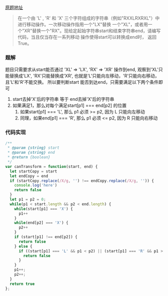 [原题地址](https://leetcode-cn.com/problems/swap-adjacent-in-lr-string/)

> 在一个由 'L' , 'R' 和 'X' 三个字符组成的字符串（例如"RXXLRXRXL"）中进行移动操作。一次移动操作指用一个"LX"替换 一个"XL"，或者用一个"XR"替换一个"RX"。现给定起始字符串start和结束字符串end，请编写代码，当且仅当存在一系列移动 操作使得start可以转换成end时， 返回True。

### 题解
题目只需要求从start能否通过 'XL' => 'LX', 'RX' => 'XR' 操作到end, 观察到'XL'只能替换成'LX', 'RX'只能替换成'XR', 也就是'L'只能向左移动，'R'只能向右移动，且'L'和'R'不能交换。
所以要判断start 能否到达end，只需要满足以下两个条件即可
1. start去掉'X'后的字符串 等于 end去掉'X'后的字符串
2. 如果满足1，那么对每个满足start[p1] === end[p2] 的位置
   1. 如果start[p1] === 'L', 那么 p1 必须 >= p2, 因为 L 只能向左移动
   2. 同理，如果end[p1] === 'R', 那么 p1 必须 <= p2, 因为 R 只能向右移动

### 代码实现
```js
/**
 * @param {string} start
 * @param {string} end
 * @return {boolean}
 */
var canTransform = function(start, end) {
  let startCopy = start
  let endCopy = end
  if (startCopy.replace(/X/g, '') !== endCopy.replace(/X/g, '')) {
    console.log('here')
    return false
  }
  let p1 = p2 = 0;
  while(p1 < start.length && p2 < end.length) {
    while(start[p1] === 'X') {
      p1++
    }
    while(end[p2] === 'X') {
      p2++
    }
    if (start[p1] !== end[p2]) {
      return false
    } else {
      if ((start[p1] === 'L' && p1 < p2) || (start[p1] === 'R' && p1 > p2)) {
        return false
      }
    }
    p1++;
    p2++;
  }
  return true
};
```